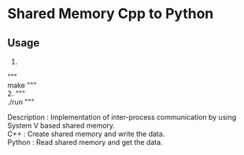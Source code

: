 # Shared Memory Cpp to Python  

## Usage 
1. 
"""  
make 
"""  
2. 
"""  
./run 
""" 

Description : Implementation of inter-process communication by using System V based shared memory.  
C++ : Create shared memory and write the data.   
Python : Read shared memory and get the data. 
